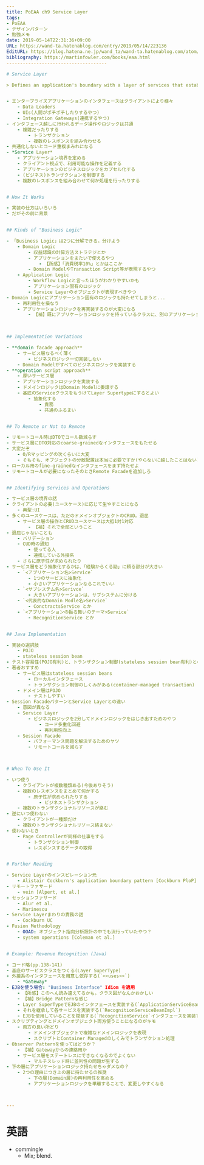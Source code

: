 ```yaml
---
title: PoEAA ch9 Service Layer
tags:
- PoEAA
- デザインパターン
- 勉強メモ
date: 2019-05-14T22:31:36+09:00
URL: https://wand-ta.hatenablog.com/entry/2019/05/14/223136
EditURL: https://blog.hatena.ne.jp/wand_ta/wand-ta.hatenablog.com/atom/entry/17680117127130949167
bibliography: https://martinfowler.com/books/eaa.html
-------------------------------------

# Service Layer

> Defines an application's boundary with a layer of services that establishes a set of available operations and coordinates the application's response in each operation.


- エンタープライズアプリケーションのインタフェースはクライアントにより様々
    - Data Loaders
    - UIs(人間がポチポチしたりするやつ)
    - Integration Gateways(連携するやつ)
- インタフェース越しに行われるデータ操作やロジックは共通
    - 複雑だったりする
        - トランザクション
        - 複数のレスポンスを組み合わせる
- 共通化しないとコード重複まみれになる
- *Service Layer*
    - アプリケーション境界を定める
    - クライアント視点で、利用可能な操作を定義する
    - アプリケーションのビジネスロジックをカプセル化する
    - (ビジネス)トランザクションを制御する
    - 複数のレスポンスを組み合わせて何か処理を行ったりする


# How It Works

- 実装の仕方はいろいろ
- だがその前に背景


## Kinds of "Business Logic"

- 「Business Logic」は2つに分解できる。分けよう
    - Domain Logic
        - 収益認識の計算方法ストラテジとか
        - アプリケーションをまたいで使えるやつ
            - 【所感】「消費税率10%」とかはここか
        - Domain ModelやTransaction Script等が表現するやつ
    - Application Logic
        - Workflow Logicと言ったほうがわかりやすいかも
        - アプリケーション固有のロジック
        - Service Layerのオブジェクトが表現すべきやつ
- Domain Logicにアプリケーション固有のロジックも持たせてしまうと...
    - 再利用性を損なう
    - アプリケーションロジックを再実装するのが大変になる
        - 【補】既にアプリケーションロジックを持っているクラスに、別のアプリケーションロジックを追加するのが困難、と言う意味合いかな
    


## Implementation Variations

- **domain facade approach**
    - サービス層なるべく薄く
        - ビジネスロジック一切実装しない
    - Domain Modelがすべてのビジネスロジックを実装する
- **operation script approach**
    - 厚いサービス層
    - アプリケーションロジックを実装する
    - ドメインロジックはDomain Modelに委譲する
    - 基底のServiceクラスをもうけてLayer Supertypeにするとよい
        - 抽象化する
            - 責務
            - 共通のふるまい


## To Remote or Not to Remote

- リモートコール時はDTOでコール数減らす
- サービス層にDTO対応のcoarse-grainedなインタフェースをもたせる
- 大変だぞ
    - O/Rマッピングの次くらいに大変
    - そもそも、オブジェクトの分散配置は本当に必要ですか(やらないに越したことはない)
- ローカル用のfine-grainedなインタフェースをまず持たせよ
- リモートコールが必要になったそのときRemote Facadeを追加しろ


## Identifying Services and Operations

- サービス層の境界の話
- クライアントの必要(ユースケース)に応じて生やすことになる
    - 典型:UI
- 多くのユースケースは、ただのドメインオブジェクトのCRUD。退屈
    - サービス層の操作とCRUDユースケースは大抵1対1対応
        - 【補】それで全部ということ
- 退屈じゃないことも
    - バリデーション
    - CUD時の通知
        - 使ってる人
        - 連携している外接系
    - さらに原子性が求められたり
- サービス層をどう抽象化するかは、「経験からくる勘」に頼る部分が大きい
    - `<アプリケーション名>Service`
        - 1つのサービスに抽象化
        - 小さいアプリケーションならこれでいい
    - `<サブシステム名>Serivce`
        - 大きいアプリケーションは、サブシステムに分ける
    - `<代表的なDomain Modle名>Service`
        - ConctractsService とか
    - `<アプリケーションの振る舞いのテーマ>Service`
        - RecognitionService とか


## Java Implementation

- 実装の選択肢
    - POJO
    - stateless session bean
- テスト容易性(POJO有利)と、トランザクション制御(stateless session bean有利)とのトレードオフ
- 著者おすすめ
    - サービス層はstateless session beans
        - ローカルインタフェース
        - トランザクション制御のしくみがある(container-managed transaction)
    - ドメイン層はPOJO
        - テストしやすい
- Session FacadeパターンとService Layerとの違い
    - 意図が異なる
    - Service Layer
        - ビジネスロジックを2分してドメインロジックをはじき出すためのやつ
            - コード多重化回避
            - 再利用性向上
    - Session Facade
        - パフォーマンス問題を解決するためのヤツ
        - リモートコールを減らす



# When To Use It

- いつ使う
    - クライアントが複数種類ある(今後ありそう)
    - 複数のレスポンスをまとめて何かする
        - 原子性が求められたりする
            - ビジネストランザクション
    - 複数のトランザクショナルリソースが絡む
- 逆にいつ使わない
    - クライアントが一種類だけ
    - 複数のトランザクショナルリソース絡まない
- 使わないとき
    - Page Controllerが同様の仕事をする
        - トランザクション制御
        - レスポンスするデータの取得


# Further Reading

- Service Layerのインスピレーション元
    - Alistair Cockburn's application boundary pattern [Cockburn PloP]
- リモートファサード
    - vein [Alpert, et al.]
- セッションファサード
    - Alur et al.
    - Marinescu
- Service Layerまわりの責務の話
    - Cockburn UC
- Fusion Methodology
    - OOAD: オブジェクト指向分析設計の中でも流行っていたやつ？
    - system operations [Coleman et al.]


# Example: Revenue Recognition (Java)

- コード略(pp.138-141)
- 基底のサービスクラスをつくる(Layer SuperType)
- 外接系のインタフェースを用意し依存する(`<<uses>>`)
    - *Gateway*
- EJBを使う場合: "Business Interface" Idiom を適用
    - 【所感】このへん読み違えてるかも。クラス図がなんかおかしい
    - 【補】Bridge Patternな感じ
    - Layer SuperTypeでEJBのインタフェースを実装する(`ApplicationServiceBeanImpl`)
    - それを継承して各サービスを実装する(`RecognitionServiceBeanImpl`)
    - EJBを使用していることを隠蔽する(`RecognitionService`インタフェースを実装する)
- スクリプティングとドメインオブジェクト両方使うことになるのがキモ
    - 両方の良い所どり
        - ドメインオブジェクトで複雑なドメインロジックを表現
        - スクリプトとContainer Managedのしくみでトランザクション処理
- Observer Patternを使ってはどうか？
    - 【補】Gatewayからの連絡用か
    - サービス層をステートレスにできなくなるのでよくない
        - マルチスレッド時に並列性の問題が生ずる
- 下の層にアプリケーションロジック持たせちゃダメなの？
    - 2つの理由につき上の層に持たせるの推奨
        - 下の層(Domain層)の再利用性を高める
        - アプリケーションロジックを単離することで、変更しやすくなる



---
```


# 英語

- commingle
    - Mix; blend.
